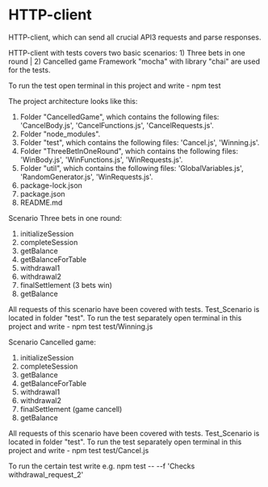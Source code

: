 # HTTP-client
HTTP-client, which can send all crucial API3 requests and parse responses.

HTTP-client with tests covers two basic scenarios: 1) Three bets in one round | 2) Cancelled game
Framework "mocha" with library "chai" are used for the tests.

To run the test open terminal in this project and write - npm test

The project architecture looks like this:
1. Folder "CancelledGame", which contains the following files: 'CancelBody.js', 'CancelFunctions.js', 'CancelRequests.js'.
2. Folder "node_modules".
3. Folder "test", which contains the following files: 'Cancel.js', 'Winning.js'. 
4. Folder "ThreeBetInOneRound", which contains the following files: 'WinBody.js', 'WinFunctions.js', 'WinRequests.js'.
5. Folder "util", which contains the following files: 'GlobalVariables.js', 'RandomGenerator.js', 'WinRequests.js'.
6. package-lock.json
7. package.json
8. README.md

Scenario Three bets in one round:

1. initializeSession
2. completeSession
3. getBalance
4. getBalanceForTable
5. withdrawal1
6. withdrawal2
7. finalSettlement (3 bets win)
8. getBalance

All requests of this scenario have been covered with tests.
Test_Scenario is located in folder "test".
To run the test separately open terminal in this project and write - npm test test/Winning.js           


Scenario Cancelled game:

1. initializeSession
2. completeSession
3. getBalance
4. getBalanceForTable
5. withdrawal1
6. withdrawal2
7. finalSettlement (game cancell)
8. getBalance

All requests of this scenario have been covered with tests.
Test_Scenario is located in folder "test".
To run the test separately open terminal in this project and write - npm test test/Cancel.js           


To run the certain test write e.g. npm test -- --f 'Checks withdrawal_request_2'